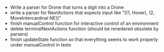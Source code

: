 * Write a parser for Drone that turns a digit into a Drone
* write a parser for NextActions that expects input like "[(1, Hover), (2, MoveIntercardinal NE)]"
* finish manualControl function for interactive control of an environment
* delete terminalNextActions function (should be renedered obsolete by parsers)
* finish updateState function so that everything seems to work properly under manualControl in tests
